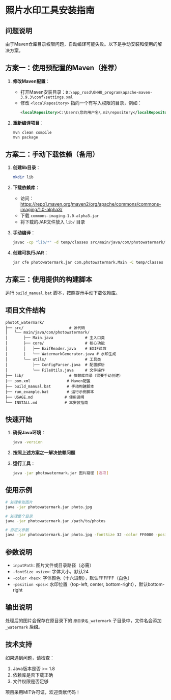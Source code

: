 # 照片水印工具安装指南

## 问题说明

由于Maven仓库目录权限问题，自动编译可能失败。以下是手动安装和使用的解决方案。

## 方案一：使用预配置的Maven（推荐）

1. **修改Maven配置**：
   - 打开Maven安装目录：`D:\app_rosd\0HHU_program\apache-maven-3.9.3\conf\settings.xml`
   - 修改 `<localRepository>` 指向一个有写入权限的目录，例如：
     ```xml
     <localRepository>C:\Users\您的用户名\.m2\repository</localRepository>
     ```

2. **重新编译项目**：
   ```bash
   mvn clean compile
   mvn package
   ```

## 方案二：手动下载依赖（备用）

1. **创建lib目录**：
   ```bash
   mkdir lib
   ```

2. **下载依赖库**：
   - 访问：https://repo1.maven.org/maven2/org/apache/commons/commons-imaging/1.0-alpha3/
   - 下载 `commons-imaging-1.0-alpha3.jar`
   - 将下载的JAR文件放入 `lib/` 目录

3. **手动编译**：
   ```bash
   javac -cp "lib/*" -d temp/classes src/main/java/com/photowatermark/*.java src/main/java/com/photowatermark/core/*.java src/main/java/com/photowatermark/utils/*.java
   ```

4. **创建可执行JAR**：
   ```bash
   jar cfe photowatermark.jar com.photowatermark.Main -C temp/classes .
   ```

## 方案三：使用提供的构建脚本

运行 `build_manual.bat` 脚本，按照提示手动下载依赖库。

## 项目文件结构

```
photot_watermark/
├── src/                    # 源代码
│   └── main/java/com/photowatermark/
│       ├── Main.java              # 主入口类
│       ├── core/                  # 核心功能
│       │   ├── ExifReader.java    # EXIF读取
│       │   └── WatermarkGenerator.java # 水印生成
│       └── utils/                 # 工具类
│           ├── ConfigParser.java  # 配置解析
│           └── FileUtils.java     # 文件操作
├── lib/                    # 依赖库目录（需要手动创建）
├── pom.xml                # Maven配置
├── build_manual.bat       # 手动构建脚本
├── run_example.bat        # 运行示例脚本
├── USAGE.md              # 使用说明
└── INSTALL.md            # 本安装指南
```

## 快速开始

1. **确保Java环境**：
   ```bash
   java -version
   ```

2. **按照上述方案之一解决依赖问题**

3. **运行工具**：
   ```bash
   java -jar photowatermark.jar 图片路径 [选项]
   ```

## 使用示例

```bash
# 处理单张图片
java -jar photowatermark.jar photo.jpg

# 处理整个目录
java -jar photowatermark.jar /path/to/photos

# 自定义参数
java -jar photowatermark.jar photo.jpg -fontSize 32 -color FF0000 -position center
```

## 参数说明

- `inputPath`: 图片文件或目录路径（必需）
- `-fontSize <size>`: 字体大小，默认24
- `-color <hex>`: 字体颜色（十六进制），默认FFFFFF（白色）
- `-position <pos>`: 水印位置（top-left, center, bottom-right），默认bottom-right

## 输出说明

处理后的图片会保存在原目录下的 `原目录名_watermark` 子目录中，文件名会添加 `_watermark` 后缀。

## 技术支持

如果遇到问题，请检查：
1. Java版本是否 >= 1.8
2. 依赖库是否下载正确
3. 文件权限是否足够

项目采用MIT许可证，欢迎贡献代码！